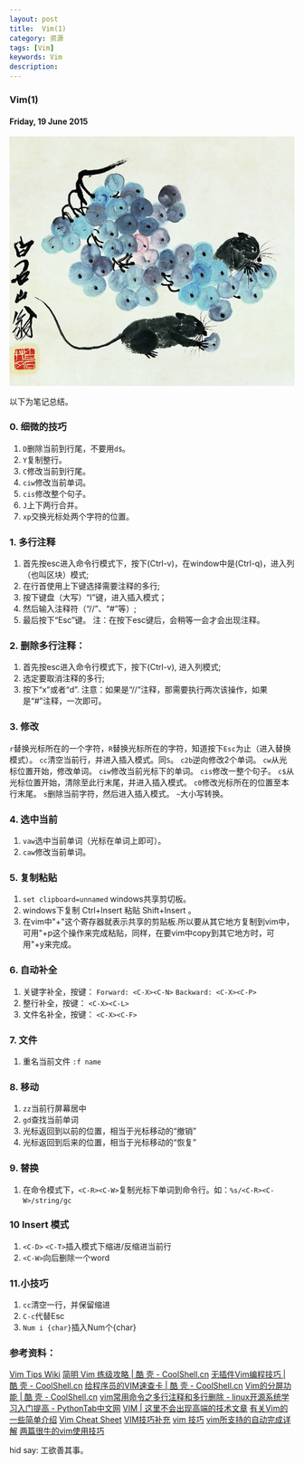```yaml
---
layout: post
title:  Vim(1)
category: 资源
tags: [Vim]
keywords: Vim 
description: 
---
```


### Vim(1) 

#### Friday, 19 June 2015

![齐白石](/../../assets/img/resource/2015/qibaishi_15.jpg)

以下为笔记总结。

### 0. 细微的技巧
1. `D`删除当前到行尾，不要用`d$`。
2. `Y`复制整行。
3. `C`修改当前到行尾。
4. `ciw`修改当前单词。
5. `cis`修改整个句子。
6. `J`上下两行合并。
7. `xp`交换光标处两个字符的位置。

### 1. 多行注释
1. 首先按esc进入命令行模式下，按下(Ctrl-v)，在window中是(Ctrl-q)，进入列（也叫区块）模式;
2. 在行首使用上下键选择需要注释的多行;
3. 按下键盘（大写）“I”键，进入插入模式；
4. 然后输入注释符（“//”、“#”等）;
5. 最后按下“Esc”键。
注：在按下esc键后，会稍等一会才会出现注释。

### 2. 删除多行注释：
1. 首先按esc进入命令行模式下，按下(Ctrl-v), 进入列模式;
2. 选定要取消注释的多行;
3. 按下“x”或者“d”.
注意：如果是“//”注释，那需要执行两次该操作，如果是“#”注释，一次即可。

### 3. 修改

`r`替换光标所在的一个字符，`R`替换光标所在的字符，知道按下`Esc`为止（进入替换模式）。
`cc`清空当前行，并进入插入模式。同`S`。
`c2b`逆向修改2个单词。
`cw`从光标位置开始，修改单词。
`ciw`修改当前光标下的单词。
`cis`修改一整个句子。
`c$`从光标位置开始，清除至此行末尾，并进入插入模式。
`c0`修改光标所在的位置至本行末尾。
`s`删除当前字符，然后进入插入模式。
`~`大小写转换。

### 4. 选中当前

1. `vaw`选中当前单词（光标在单词上即可）。
2. `caw`修改当前单词。


### 5. 复制粘贴
1. `set clipboard=unnamed` windows共享剪切板。
2. windows下复制 Ctrl+Insert 粘贴 Shift+Insert 。
3. 在vim中"+"这个寄存器就表示共享的剪贴板.所以要从其它地方复制到vim中，可用"+p这个操作来完成粘贴，同样，在要vim中copy到其它地方时，可用"+y来完成。

### 6. 自动补全
1. 关键字补全，按键：
    `Forward: <C-X><C-N>`
    `Backward: <C-X><C-P>`
2. 整行补全，按键：
  `<C-X><C-L>`
3. 文件名补全，按键：
  `<C-X><C-F>`

### 7. 文件
1. 重名当前文件
    `:f name`

### 8. 移动
1. `zz`当前行屏幕居中
2. `gd`查找当前单词
3. <C-O> 光标返回到以前的位置，相当于光标移动的“撤销” 
4. <C-I> 光标返回到后来的位置，相当于光标移动的“恢复” 

### 9. 替换
1. 在命令模式下，`<C-R><C-W>`复制光标下单词到命令行。如：`%s/<C-R><C-W>/string/gc`

### 10 Insert 模式
1.  `<C-D>` `<C-T>`插入模式下缩进/反缩进当前行
2.  `<C-W>`向后删除一个word

### 11.小技巧
1. `cc`清空一行，并保留缩进
2. `C-c`代替Esc
3. `Num i {char}`插入Num个{char}

### 参考资料：
[Vim Tips Wiki](http://vim.wikia.com/wiki/Vim_Tips_Wiki)
[简明 Vim 练级攻略 | 酷 壳 - CoolShell.cn](http://coolshell.cn/articles/5426.html)
[无插件Vim编程技巧 | 酷 壳 - CoolShell.cn](http://coolshell.cn/articles/11312.html)
[给程序员的VIM速查卡 | 酷 壳 - CoolShell.cn](http://coolshell.cn/articles/5479.html)
[Vim的分屏功能 | 酷 壳 - CoolShell.cn](http://coolshell.cn/articles/1679.html)
[vim常用命令之多行注释和多行删除 - linux开源系统学习入门提高 - PythonTab中文网](http://www.pythontab.com/html/2012/linuxkaiyuan_1222/47.html)
[VIM | 这里不会出现高端的技术文章](http://www.lssab.com/218.html)
[有关Vim的一些简单介绍](https://github.com/xautjzd/SlideShows/blob/master/vim-introduction.md)
[Vim Cheat Sheet](http://vim.rtorr.com/lang/zh_cn/)
[VIM技巧补充](http://wklken.me/posts/2014/04/13/vim-addition-skills.html#_1)
[vim 技巧](http://vim.readthedocs.org/en/latest/index.html)
[vim所支持的自动完成详解](http://www.vimer.cn/2010/01/vim%E6%89%80%E6%94%AF%E6%8C%81%E7%9A%84%E8%87%AA%E5%8A%A8%E5%AE%8C%E6%88%90%E8%AF%A6%E8%A7%A3.html)
[两篇很牛的vim使用技巧](http://linux.chinaunix.net/techdoc/desktop/2009/07/06/1122020.shtml)

hid say: 工欲善其事。
